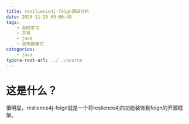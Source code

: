 ```yaml
---
title: resilience4j-feign源码分析
date: 2020-11-25 09:00:48
tags:
	- 源码学习
	- 并发
	- java
	- 装饰器模式
categories:
	- java
typora-root-url: ../../source
---
```


# 这是什么？

很明显，reslience4j-feign就是一个将reslience4j的功能装饰到feign的开源框架。

